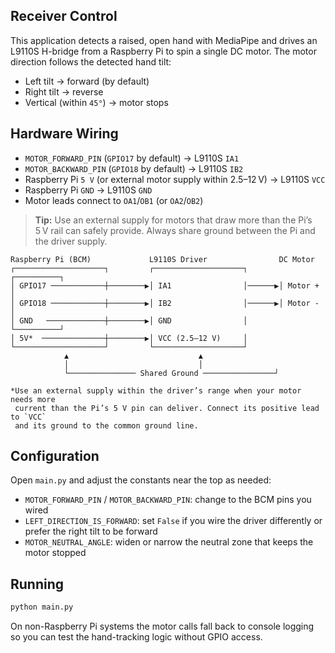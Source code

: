## Receiver Control

This application detects a raised, open hand with MediaPipe and drives an L9110S H-bridge from a Raspberry Pi to spin a single DC motor. The motor direction follows the detected hand tilt:

- Left tilt → forward (by default)
- Right tilt → reverse
- Vertical (within `45°`) → motor stops

## Hardware Wiring

- `MOTOR_FORWARD_PIN` (`GPIO17` by default) → L9110S `IA1`
- `MOTOR_BACKWARD_PIN` (`GPIO18` by default) → L9110S `IB2`
- Raspberry Pi `5 V` (or external motor supply within 2.5–12 V) → L9110S `VCC`
- Raspberry Pi `GND` → L9110S `GND`
- Motor leads connect to `OA1`/`OB1` (or `OA2`/`OB2`)

> **Tip:** Use an external supply for motors that draw more than the Pi’s 5 V rail can safely provide. Always share ground between the Pi and the driver supply.

```
Raspberry Pi (BCM)             L9110S Driver                DC Motor
┌────────────────────┐         ┌────────────────────┐       ┌──────────┐
│ GPIO17 ────────────┼────────▶│ IA1                │──────▶│ Motor +  │
│ GPIO18 ────────────┼────────▶│ IB2                │──────▶│ Motor -  │
│ GND   ─────────────┼────────▶│ GND                │       └──────────┘
│ 5V*  ──────────────┼────────▶│ VCC (2.5–12 V)     │
└────────────────────┘         └────────────────────┘
            ▲                             ▲
            │                             │
            └─────────────── Shared Ground ────────────────┘

*Use an external supply within the driver’s range when your motor needs more
 current than the Pi’s 5 V pin can deliver. Connect its positive lead to `VCC`
 and its ground to the common ground line.
```

## Configuration

Open `main.py` and adjust the constants near the top as needed:

- `MOTOR_FORWARD_PIN` / `MOTOR_BACKWARD_PIN`: change to the BCM pins you wired
- `LEFT_DIRECTION_IS_FORWARD`: set `False` if you wire the driver differently or prefer the right tilt to be forward
- `MOTOR_NEUTRAL_ANGLE`: widen or narrow the neutral zone that keeps the motor stopped

## Running

```bash
python main.py
```

On non-Raspberry Pi systems the motor calls fall back to console logging so you can test the hand-tracking logic without GPIO access.

